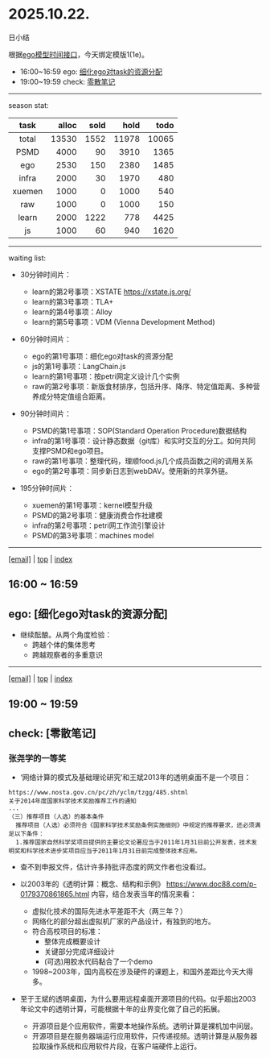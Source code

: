 # 2025.10.22.
日小结

<a id="top"></a>
根据[ego模型时间接口](https://gitee.com/hyg/blog/blob/master/timeflow.md)，今天绑定模版1(1e)。

<a id="index"></a>
- 16:00~16:59	ego: [细化ego对task的资源分配](#20251022160000)
- 19:00~19:59	check: [零散笔记](#20251022190000)

---
season stat:

| task | alloc | sold | hold | todo |
| :---: | ---: | ---: | ---: | ---: |
| total | 13530 | 1552 | 11978 | 10065 |
| PSMD | 4000 | 90 | 3910 | 1365 |
| ego | 2530 | 150 | 2380 | 1485 |
| infra | 2000 | 30 | 1970 | 480 |
| xuemen | 1000 | 0 | 1000 | 540 |
| raw | 1000 | 0 | 1000 | 150 |
| learn | 2000 | 1222 | 778 | 4425 |
| js | 1000 | 60 | 940 | 1620 |

---
waiting list:


- 30分钟时间片：
  - learn的第2号事项：XSTATE https://xstate.js.org/
  - learn的第3号事项：TLA+
  - learn的第4号事项：Alloy
  - learn的第5号事项：VDM (Vienna Development Method)

- 60分钟时间片：
  - ego的第1号事项：细化ego对task的资源分配
  - js的第1号事项：LangChain.js
  - learn的第1号事项：按petri网定义设计几个实例
  - raw的第2号事项：新版食材排序，包括升序、降序、特定值距离、多种营养成分特定值组合距离。

- 90分钟时间片：
  - PSMD的第1号事项：SOP(Standard Operation Procedure)数据结构
  - infra的第1号事项：设计静态数据（git库）和实时交互的分工。如何共同支撑PSMD和ego项目。
  - raw的第1号事项：整理代码，理顺food.js几个成员函数之间的调用关系
  - ego的第2号事项：同步新日志到webDAV。使用新的共享外链。

- 195分钟时间片：
  - xuemen的第1号事项：kernel模型升级
  - PSMD的第2号事项：健康消费合作社建模
  - infra的第2号事项：petri网工作流引擎设计
  - PSMD的第3号事项：machines model

---
<a href="mailto:huangyg@mars22.com?subject=关于2025.10.22.[细化ego对task的资源分配]任务&body=日期: 2025.10.22.%0D%0A序号: 5%0D%0A手稿:../../draft/2025/20251022.01.md%0D%0A---请勿修改邮件主题及以上内容 从下一行开始写您的想法---%0D%0A">[email]</a> | [top](#top) | [index](#index)
<a id="20251022160000"></a>
## 16:00 ~ 16:59
## ego: [细化ego对task的资源分配]

- 继续酝酿。从两个角度检验：
	- 跨越个体的集体思考
	- 跨越观察者的多重意识

---
<a href="mailto:huangyg@mars22.com?subject=关于2025.10.22.[无名任务]任务&body=日期: 2025.10.22.%0D%0A序号: 7%0D%0A手稿:../../draft/2025/20251022.02.md%0D%0A---请勿修改邮件主题及以上内容 从下一行开始写您的想法---%0D%0A">[email]</a> | [top](#top) | [index](#index)
<a id="20251022190000"></a>
## 19:00 ~ 19:59
## check: [零散笔记]

### 张尧学的一等奖

- ‘网络计算的模式及基础理论研究’和王斌2013年的透明桌面不是一个项目：

```
https://www.nosta.gov.cn/pc/zh/yclm/tzgg/485.shtml
关于2014年度国家科学技术奖励推荐工作的通知 
...
（三）推荐项目（人选）的基本条件 
  推荐项目（人选）必须符合《国家科学技术奖励条例实施细则》中规定的推荐要求，还必须满足以下条件： 
  1.推荐国家自然科学奖项目提供的主要论文论著应当于2011年1月31日前公开发表，技术发明奖和科学技术进步奖项目应当于2011年1月31日前完成整体技术应用。 
```

- 查不到申报文件，估计许多持批评态度的网文作者也没看过。

- 以2003年的《透明计算：概念、结构和示例》 https://www.doc88.com/p-0179370861865.html 内容，结合发表当年的情况来看：
	- 虚拟化技术的国际先进水平差距不大（两三年？）
	- 网络化的部分超出虚拟机厂家的产品设计，有独到的地方。
	- 符合高校项目的标准：
		- 整体完成概要设计
		- 关键部分完成详细设计
		- (可选)用胶水代码黏合了一个demo
	- 1998~2003年，国内高校在涉及硬件的课题上，和国外差距比今天大得多。
- 至于王斌的透明桌面，为什么要用远程桌面开源项目的代码。似乎超出2003年论文中的透明计算，可能根据十年的业界变化做了自己的拓展。
	- 开源项目是个应用软件，需要本地操作系统。透明计算是裸机加中间层。
	- 开源项目是在服务器端运行应用软件，只传递视频。透明计算是从服务器拉取操作系统和应用软件片段，在客户端硬件上运行。
	
